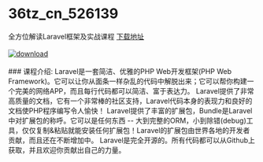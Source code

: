 # 36tz_cn_526139
全方位解读Laravel框架及实战课程
[下载地址](http://www.36tz.cn/article/526139 "下载地址")
<br/></br>[![download](http://36tz.cn/muke_img/2019_08_2-3-300x132.png "下载地址")](http://www.36tz.cn/article/526139 "下载地址")
<br/></br>### 课程介绍:
Laravel是一套简洁、优雅的PHP Web开发框架(PHP Web Framework)。它可以让你从面条一样杂乱的代码中解脱出来；它可以帮你构建一个完美的网络APP，而且每行代码都可以简洁、富于表达力。
Laravel提供了非常高质量的文档，它有一个非常棒的社区支持，Laravel代码本身的表现力和良好的文档使PHP程序编写令人愉快！
Laravel提供了丰富的扩展包，Bundle是Laravel中对扩展包的称呼。它可以是任何东西 -- 大到完整的ORM，小到除错(debug)工具，仅仅复制&粘贴就能安装任何扩展包！Laravel的扩展包由世界各地的开发者贡献，而且还在不断增加中。
Laravel是完全开源的。所有代码都可以从Github上获取，并且欢迎你贡献出自己的力量。


